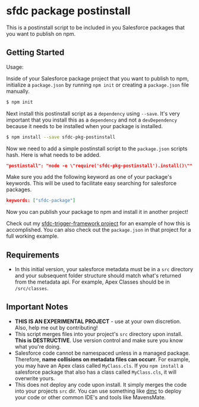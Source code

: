 # sfdc package postinstall

This is a postinstall script to be included in you Salesforce packages 
that you want to publish on npm.

## Getting Started

Usage:

Inside of your Salesforce package project that you want to publish to npm, 
initialize a `package.json` by running `npm init` or creating a `package.json`
file manually.

```bash
$ npm init
```

Next install this postinstall script as a `dependency` using `--save`. It's 
very important that you install this as a `dependency` and not a `devDependency`
because it needs to be installed when your package is installed.

```bash
$ npm install --save sfdc-pkg-postinstall
```

Now we need to add a simple postinstall script to the `package.json` scripts
hash. Here is what needs to be added.

```json
"postinstall": "node -e \"require('sfdc-pkg-postinstall').install()\""
```

Make sure you add the following keyword as one of your package's keywords. 
This will be used to facilitate easy searching for salesforce packages.

```json
keywords: ["sfdc-package"]
```

Now you can publish your package to npm and install it in another project!

Check out my [sfdc-trigger-framework project](https://github.com/kevinohara80/sfdc-trigger-framework) 
for an example of how this is accomplished. You can also check out the `package.json`
in that project for a full working example.

## Requirements

* In this initial version, your salesforce metadata must be in a `src`
directory and your subsequent folder structure should match what's returned
from the metadata api. For example, Apex Classes should be in `/src/classes`.

## Important Notes

* __THIS IS AN EXPERIMENTAL PROJECT__ - use at your own discretion. Also,
help me out by contributing!
* This script merges files into your project's `src` directory upon
install. __This is DESTRUCTIVE__. Use version control and make sure you
know what you're doing.
* Salesforce code cannot be namespaced unless in a managed package. 
Therefore, __name collisions on metadata files can occurr__. For example, 
you may have an Apex class called `MyClass.cls`. If you `npm install` 
a salesforce package that also has a class called `MyClass.cls`,
it will overwrite yours. 
* This does not deploy any code upon install. It simply merges the code
into your projects `src` dir. You can use something like
[dmc](https://github.com/kevinohara80/dmc) to deploy your code or other
common IDE's and tools like MavensMate.


